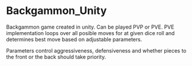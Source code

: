 # Backgammon_Unity
Backgammon game created in unity. Can be played PVP or PVE.
PVE implementation loops over all posible moves for at given dice roll and determines best move based on adjustable parameters.

Parameters control aggressiveness, defensiveness and whether pieces to the front or the back should take priority.
